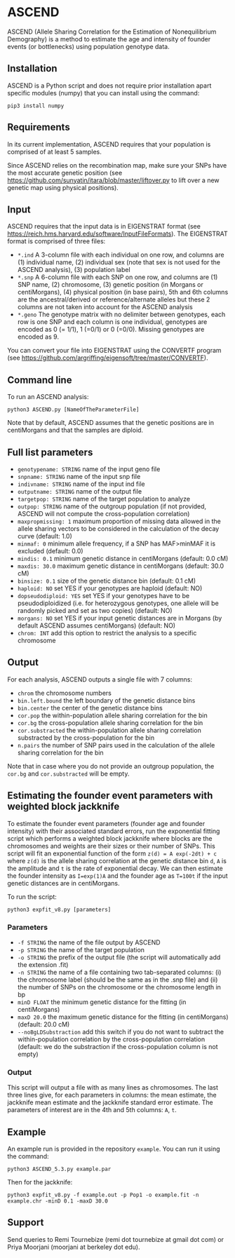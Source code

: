 # ASCEND
ASCEND (Allele Sharing Correlation for the Estimation of Nonequilibrium Demography) is a method to estimate the age and intensity of founder events (or bottlenecks) using population genotype data.

## Installation

ASCEND is a Python script and does not require prior installation apart specific modules (numpy) that you can install using the command:

`pip3 install numpy`

## Requirements

In its current implementation, ASCEND requires that your population is comprised of at least 5 samples.

Since ASCEND relies on the recombination map, make sure your SNPs have the most accurate genetic position (see https://github.com/sunyatin/itara/blob/master/liftover.py to lift over a new genetic map using physical positions).

## Input

ASCEND requires that the input data is in EIGENSTRAT format (see https://reich.hms.harvard.edu/software/InputFileFormats). The EIGENSTRAT format is comprised of three files:

- `*.ind` A 3-column file with each individual on one row, and columns are (1) individual name, (2) individual sex (note that sex is not used for the ASCEND analysis), (3) population label
- `*.snp` A 6-column file with each SNP on one row, and columns are (1) SNP name, (2) chromosome, (3) genetic position (in Morgans or centiMorgans), (4) physical position (in base pairs), 5th and 6th columns are the ancestral/derived or reference/alternate alleles but these 2 columns are not taken into account for the ASCEND analysis
- `*.geno` The genotype matrix with no delimiter between genotypes, each row is one SNP and each column is one individual, genotypes are encoded as 0 (= 1/1), 1 (=0/1) or 0 (=0/0). Missing genotypes are encoded as 9.

You can convert your file into EIGENSTRAT using the CONVERTF program (see https://github.com/argriffing/eigensoft/tree/master/CONVERTF).

## Command line

To run an ASCEND analysis:

`python3 ASCEND.py [NameOfTheParameterFile]`

Note that by default, ASCEND assumes that the genetic positions are in centiMorgans and that the samples are diploid.

## Full list parameters

- `genotypename: STRING` name of the input geno file
- `snpname: STRING` name of the input snp file
- `indivname: STRING` name of the input ind file
- `outputname: STRING` name of the output file
- `targetpop: STRING` name of the target population to analyze
- `outpop: STRING` name of the outgroup population (if not provided, ASCEND will not compute the cross-population correlation)
- `maxpropmissing: 1` maximum proportion of missing data allowed in the allele sharing vectors to be considered in the calculation of the decay curve (default: 1.0)
- `minmaf: 0` minimum allele frequency, if a SNP has MAF>minMAF it is excluded (default: 0.0)
- `mindis: 0.1` minimum genetic distance in centiMorgans (default: 0.0 cM)
- `maxdis: 30.0` maximum genetic distance in centiMorgans (default: 30.0 cM)
- `binsize: 0.1` size of the genetic distance bin (default: 0.1 cM)
- `haploid: NO` set YES if your genotypes are haploid (default: NO)
- `dopseudodiploid: YES` set YES if your genotypes have to be pseudodiploidized (i.e. for heterozygous genotypes, one allele will be randomly picked and set as two copies) (default: NO)
- `morgans: NO` set YES if your input genetic distances are in Morgans (by default ASCEND assumes centiMorgans) (default: NO)
- `chrom: INT` add this option to restrict the analysis to a specific chromosome 

## Output

For each analysis, ASCEND outputs a single file with 7 columns:
- `chrom` the chromosome numbers
- `bin.left.bound` the left boundary of the genetic distance bins
- `bin.center` the center of the genetic distance bins
- `cor.pop` the within-population allele sharing correlation for the bin
- `cor.bg` the cross-population allele sharing correlation for the bin
- `cor.substracted` the within-population allele sharing correlation substracted by the cross-population for the bin
- `n.pairs` the number of SNP pairs used in the calculation of the allele sharing correlation for the bin

Note that in case where you do not provide an outgroup population, the `cor.bg` and `cor.substracted` will be empty.

## Estimating the founder event parameters with weighted block jackknife

To estimate the founder event parameters (founder age and founder intensity) with their associated standard errors, run the exponential fitting script which performs a weighted block jackknife where blocks are the chromosomes and weights are their sizes or their number of SNPs. This script will fit an exponential function of the form `z(d) = A exp(-2dt) + c` where `z(d)` is the allele sharing correlation at the genetic distance bin `d`, `A` is the amplitude and `t` is the rate of exponential decay. We can then estimate the founder intensity as `I=exp(1)A` and the founder age as `T=100t` if the input genetic distances are in centiMorgans.

To run the script:

`python3 expfit_v8.py [parameters]`

### Parameters

- `-f STRING` the name of the file output by ASCEND
- `-p STRING` the name of the target population
- `-o STRING` the prefix of the output file (the script will automatically add the extension .fit)
- `-n STRING` the name of a file containing two tab-separated columns: (i) the chromosome label (should be the same as in the .snp file) and (ii) the number of SNPs on the chromosome or the chromosome length in bp
- `minD FLOAT` the minimum genetic distance for the fitting (in centiMorgans)
- `maxD 20.0` the maximum genetic distance for the fitting (in centiMorgans) (default: 20.0 cM)
- `--noBgLDSubstraction` add this switch if you do not want to subtract the within-population correlation by the cross-population correlation (default: we do the substraction if the cross-population column is not empty)

### Output

This script will output a file with as many lines as chromosomes. The last three lines give, for each parameters in columns: the mean estimate, the jackknife mean estimate and the jackknife standard error estimate. The parameters of interest are in the 4th and 5th columns: `A`, `t`.

## Example

An example run is provided in the repository `example`. You can run it using the command:

`python3 ASCEND_5.3.py example.par`

Then for the jackknife:

`python3 expfit_v8.py -f example.out -p Pop1 -o example.fit -n example.chr -minD 0.1 -maxD 30.0`

## Support
Send queries to Remi Tournebize (remi dot tournebize at gmail dot com) or Priya Moorjani (moorjani at berkeley dot edu).




